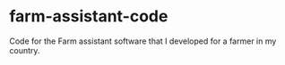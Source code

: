 # farm-assistant-code
Code for the Farm assistant software that I developed for a farmer in my country.

